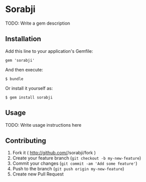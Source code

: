 # Sorabji

TODO: Write a gem description

## Installation

Add this line to your application's Gemfile:

    gem 'sorabji'

And then execute:

    $ bundle

Or install it yourself as:

    $ gem install sorabji

## Usage

TODO: Write usage instructions here

## Contributing

1. Fork it ( http://github.com/<my-github-username>/sorabji/fork )
2. Create your feature branch (`git checkout -b my-new-feature`)
3. Commit your changes (`git commit -am 'Add some feature'`)
4. Push to the branch (`git push origin my-new-feature`)
5. Create new Pull Request
